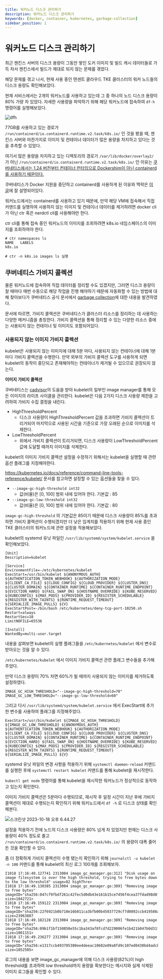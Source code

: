 ```yaml
---
title: 워커노드 디스크 관리하기
description: 워커노드 디스크 관리하기
keywords: [docker, container, kubernetes, garbage-collection]
sidebar_position: 1
---
```


# 워커노드 디스크 관리하기

최근 젠킨스 서버의 디스크 용량이 그동안 쌓인 도커 이미지 및 빌드 캐시 데이터들로 가득 차서 젠킨스에서 빌드가 제대로 되지 않는 문제를 겪었다.

해당 문제를 겪고 나서, 현재 사용 중인 텐센트 클라우드 TKE 클러스터의 워커 노드들의 디스크 용량도 확인해보았다. 

현재 서비스에서는 2개의 워커노드를 사용하고 있는데 그 중 하나의 노드 디스크 용량이 80% 가량 차 있었다. 자세한 사용량을 파악하기 위해 해당 워커노드에 접속하여 `df-h` 명령어를 실행해보았다.

![dfh](https://p.ipic.vip/d1deym.png)

77GB를 사용하고 있는 경로가 `/run/containerd/io.containerd.runtime.v2.task/k8s.io/` 인 것을 봤을 때, 젠킨스 서버와 마찬가지로 이미지 및 컨테이너 데이터가 많은 용량을 차지하고 있다는 것을 추측할 수 있었다.

여기서 많은 용량을 차지하고 있는 디렉토리의 경로가 `/var/lib/docker/overlay2/` 가 아닌 `/run/containerd/io.containerd.runtime.v2.task/k8s.io/` 인 이유는 [쿠버네티스에서는 1.24 버전부터 컨테이너 런타임으로 Dockershim이 아닌 containerd를 사용하기 때문이다.](https://kubernetes.io/ko/docs/setup/production-environment/container-runtimes)

쿠버네티스가 Docker 지원을 중단하고 containerd를 사용하게 된 이유와 맥락은 [이 글](https://www.linkedin.com/pulse/containerd%EB%8A%94-%EB%AC%B4%EC%97%87%EC%9D%B4%EA%B3%A0-%EC%99%9C-%EC%A4%91%EC%9A%94%ED%95%A0%EA%B9%8C-sean-lee/?originalSubdomain=kr)에 잘 설명되어있다.

워커노드에서는 containerd를 사용하고 있기 때문에, 만약 해당 VM에 접속해서 직접 커맨드를 실행하여 사용하지 않는 이미지 및 컨테이너 데이터를 제거하려면 docker cli가 아닌 ctr 혹은 nerdctl cli를 사용해야만 한다.

ctr cli를 통해 접속 중인 워커노드의 이미지를 조회하려면 k8s.io 네임스페이스의 이미지를 조회하여야 한다.

```shell
# ctr namespaces ls 
NAME   LABELS
k8s.io

# ctr -n k8s.io images ls 실행
```

## 쿠버네티스 가비지 콜렉션

물론 워커노드에 접속하여 직접 데이터를 정리할 수도 있겠지만, 그러면 디스크 용량이 찰 때마다 매번 수동으로 해당 작업을 진행 해야하기 때문에 자동화할 수 있는 방법에 대해 찾아보다가 쿠버네티스 공식 문서에서 [garbage collection](https://kubernetes.io/docs/concepts/architecture/garbage-collection/)에 대한 내용을 발견하였다.

문서에 따르면, 가비지 콜렉션은 쿠버네티스가 클러스터 리소스를 정리하는 데 사용하는 다양한 메커니즘을 총칭한다. 가비지 콜렉션을 통해 정리할 수 있는 다양한 리소스 중에는 사용되지 않는 컨테이너 및 이미지도 포함되어있다.

### 사용되지 않는 이미지 가비지 콜렉션

kubelet은 사용되지 않는 이미지에 대해 5분 마다, 사용되지 않는 컨테이너에 대해 1분마다 가비지 콜렉션을 수행한다. 만약 외부의 가비지 콜렉션 도구를 사용하게 되면 kubelet의 동작이 중단되고 존재해야하는 컨테이너가 제거될 수 있으므로 권장되지 않는다.

**이미지 가비지 콜렉션**

쿠버네티스는 [cadvisor](https://github.com/google/cadvisor/)의 도움을 받아 kubelet의 일부인 image manager를 통해 모든 이미지의 라이프 사이클을 관리한다. kubelet은 다음 2가지 디스크 사용량 제한을 고려하여 가비지 수집 결정을 내린다.
- HighThresholdPercent
    - 디스크 사용량이 HighThresholdPercent 값을 초과하면 가비지 콜렉션이 트리거되어 마지막으로 사용된 시간을 기준으로 가장 오래된 순으로 이미지를 삭제한다.
- LowThresholdPercent
    - 위에서 가비지 콜렉션이 트리거되면, 디스크 사용량이 LowThresholdPercent 값에 도달할 때까지 이미지를 삭제한다.

kubelet의 이미지 가비지 콜렉션 설정을 수정하기 위해서는 kubelet을 실행할 때 관련 옵션 플래그를 지정해야한다.

https://kubernetes.io/docs/reference/command-line-tools-reference/kubelet/ 문서를 참고하면 설정할 수 있는 옵션들을 찾을 수 있다.
- `--image-gc-high-threshold int32`
    - 값(비율)은 [0, 100] 범위 내에 있어야 한다. 기본값 : 85
- `--image-gc-low-threshold int32`
    - 값(비율)은 [0, 100] 범위 내에 있어야 한다. 기본값 : 80

`image-gc-high-threshold` 의 기본값은 85이기 때문에 디스크 사용량이 85%를 초과하면 가비지 콜렉션이 수행되겠지만 더 낮은 임계치를 적용하기 위해 현재 사용 중인 TKE 클러스터의 워커노드에 관련 설정을 적용해보았다.

kubelet의 systemd 유닛 파일인 `/usr/lib/systemd/system/kubelet.service` 을 확인해보았다.

```
[Unit]
Description=kubelet

[Service]
EnvironmentFile=-/etc/kubernetes/kubelet
ExecStart=/usr/bin/kubelet ${ANONYMOUS_AUTH} ${AUTHENTICATION_TOKEN_WEBHOOK} ${AUTHORIZATION_MODE} ${CLIENT_CA_FILE} ${CLOUD_CONFIG} ${CLOUD_PROVIDER} ${CLUSTER_DNS} ${CLUSTER_DOMAIN} ${CONTAINER_RUNTIME} ${CONTAINER_RUNTIME_ENDPOINT} ${EVICTION_HARD} ${FAIL_SWAP_ON} ${HOSTNAME_OVERRIDE} ${KUBE_RESERVED} ${KUBECONFIG} ${MAX_PODS} ${PROVIDER_ID} ${REGISTER_SCHEDULABLE} ${REGISTER_WITH_TAINTS} ${RUNTIME_REQUEST_TIMEOUT} ${SERIALIZE_IMAGE_PULLS} ${V}
ExecStartPost=-/bin/bash /etc/kubernetes/deny-tcp-port-10250.sh
Restart=always
RestartSec=10
LimitNOFILE=65536

[Install]
WantedBy=multi-user.target
```

내용을 살펴보면 kubelet의 실행 플래그들을 `/etc/kubernetes/kubelet` 에서 변수로 받아오는 것을 알 수 있다.

`/etc/kubernetes/kubelet` 에서 이미지 가비지 콜렉션 관련 플래그 변수들을 추가해주었다.

만약 디스크 용량이 70% 차면 60%가 될 때까지 사용되지 않는 이미지를 제거하도록 설정하였다.

```
IMAGE_GC_HIGH_THRESHOLD="--image-gc-high-threshold=70"
IMAGE_GC_LOW_THRESHOLD="--image-gc-low-threshold=60"
```

그리고 다시 `/usr/lib/systemd/system/kubelet.service` 에서 ExecStart에 추가한 변수를 사용하여 플래그를 지정해주었다.

```
ExecStart=/usr/bin/kubelet ${IMAGE_GC_HIGH_THRESHOLD} ${IMAGE_GC_LOW_THRESHOLD} ${ANONYMOUS_AUTH} ${AUTHENTICATION_TOKEN_WEBHOOK} ${AUTHORIZATION_MODE} ${CLIENT_CA_FILE} ${CLOUD_CONFIG} ${CLOUD_PROVIDER} ${CLUSTER_DNS} ${CLUSTER_DOMAIN} ${CONTAINER_RUNTIME} ${CONTAINER_RUNTIME_ENDPOINT} ${EVICTION_HARD} ${FAIL_SWAP_ON} ${HOSTNAME_OVERRIDE} ${KUBE_RESERVED} ${KUBECONFIG} ${MAX_PODS} ${PROVIDER_ID} ${REGISTER_SCHEDULABLE} ${REGISTER_WITH_TAINTS} ${RUNTIME_REQUEST_TIMEOUT} ${SERIALIZE_IMAGE_PULLS} ${V}
```

systemd 유닛 파일의 변경 사항을 적용하기 위해 `systemctl daemon-reload` 커맨드를 실행한 후에 `systemctl restart kubelet` 커맨드를 통해 kubelet을 재시작한다.

`kubectl get node` 명령어를 통해 kubelet을 재시작한 워커노드가 정상적으로 동작하고 있는지 확인한다.

이미지 가비지 콜렉션은 5분마다 수행되므로, 재시작 후 일정 시간이 지난 후에 가비지 콜렉션이 제대로 수행되는지 확인하기 위해 워커노드에서 `df -h` 로 디스크 상태를 확인해본다.

![스크린샷 2023-10-18 오후 6.44.27](https://p.ipic.vip/rrugrr.png)

설정을 적용하기 전에 노드의 디스크 사용량은 80% 넘게 차 있었지만 현재는 디스크 사용량이 40% 정도로 줄고 `/run/containerd/io.containerd.runtime.v2.task/k8s.io/` 의 용량이 대폭 줄어든 것을 확인할 수 있다.

좀 더 정확하게 가비지 콜렉션이 수행 됐는지 확인하기 위해 `journalctl -u kubelet -n 100` 커맨드를 통해 kubelet의 최신 로그 100개를 조회해보자.

```
I1018 17:16:49.127741 2313004 image_gc_manager.go:312] "Disk usage on image filesystem is over the high threshold, trying to free bytes down to the low threshold" usage=82 highThre>
I1018 17:16:49.130385 2313004 image_gc_manager.go:389] "Removing image to free bytes" imageID="sha256:047cf9fbdf261c42fec5d0db43e161b15ce7456f4cea37fdad98d8fae840079f" size=1042721>
I1018 17:16:49.159122 2313004 image_gc_manager.go:389] "Removing image to free bytes" imageID="sha256:22f6921b0b710e16b011ca3bfb00b45037729cf7d0892ccb419586aa7e313c22" size=23963887
I1018 17:16:49.182128 2313004 image_gc_manager.go:389] "Removing image to free bytes" imageID="sha256:09b1f1bf150850e55c1ba343af8fcd7d229006fe1b421b047b0d31f9db82a06e" size=1001151>
I1018 17:16:49.236277 2313004 image_gc_manager.go:389] "Removing image to free bytes" imageID="sha256:e1317ccb493705380ee4deeac10682e09a8fd9c107ed0430bd4adcb0a01c9445" size=1052505>
```

로그의 내용을 보면 image_gc_manager에 의해 디스크 사용량(82%)이 high threshold를 초과하여 low threshold까지 용량을 확보한다는 메시지와 실제 삭제된 이미지 로그들을 확인할 수 있다.
